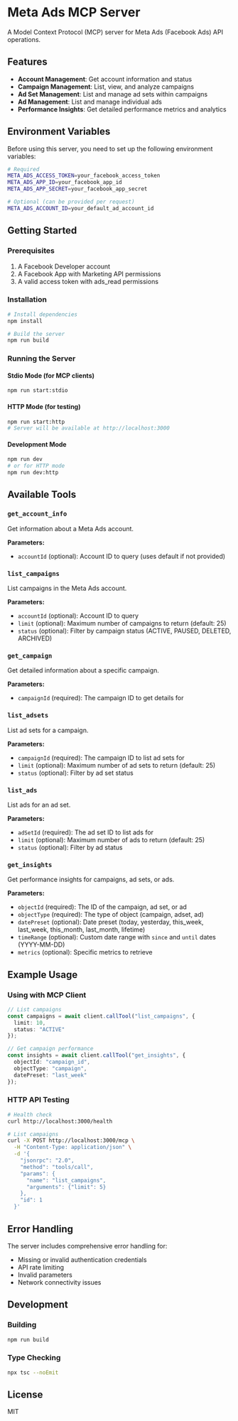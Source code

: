 # Meta Ads MCP Server

A Model Context Protocol (MCP) server for Meta Ads (Facebook Ads) API operations.

## Features

- **Account Management**: Get account information and status
- **Campaign Management**: List, view, and analyze campaigns
- **Ad Set Management**: List and manage ad sets within campaigns
- **Ad Management**: List and manage individual ads
- **Performance Insights**: Get detailed performance metrics and analytics

## Environment Variables

Before using this server, you need to set up the following environment variables:

```bash
# Required
META_ADS_ACCESS_TOKEN=your_facebook_access_token
META_ADS_APP_ID=your_facebook_app_id
META_ADS_APP_SECRET=your_facebook_app_secret

# Optional (can be provided per request)
META_ADS_ACCOUNT_ID=your_default_ad_account_id
```

## Getting Started

### Prerequisites

1. A Facebook Developer account
2. A Facebook App with Marketing API permissions
3. A valid access token with ads_read permissions

### Installation

```bash
# Install dependencies
npm install

# Build the server
npm run build
```

### Running the Server

#### Stdio Mode (for MCP clients)
```bash
npm run start:stdio
```

#### HTTP Mode (for testing)
```bash
npm run start:http
# Server will be available at http://localhost:3000
```

#### Development Mode
```bash
npm run dev
# or for HTTP mode
npm run dev:http
```

## Available Tools

### `get_account_info`
Get information about a Meta Ads account.

**Parameters:**
- `accountId` (optional): Account ID to query (uses default if not provided)

### `list_campaigns`
List campaigns in the Meta Ads account.

**Parameters:**
- `accountId` (optional): Account ID to query
- `limit` (optional): Maximum number of campaigns to return (default: 25)
- `status` (optional): Filter by campaign status (ACTIVE, PAUSED, DELETED, ARCHIVED)

### `get_campaign`
Get detailed information about a specific campaign.

**Parameters:**
- `campaignId` (required): The campaign ID to get details for

### `list_adsets`
List ad sets for a campaign.

**Parameters:**
- `campaignId` (required): The campaign ID to list ad sets for
- `limit` (optional): Maximum number of ad sets to return (default: 25)
- `status` (optional): Filter by ad set status

### `list_ads`
List ads for an ad set.

**Parameters:**
- `adSetId` (required): The ad set ID to list ads for
- `limit` (optional): Maximum number of ads to return (default: 25)
- `status` (optional): Filter by ad status

### `get_insights`
Get performance insights for campaigns, ad sets, or ads.

**Parameters:**
- `objectId` (required): The ID of the campaign, ad set, or ad
- `objectType` (required): The type of object (campaign, adset, ad)
- `datePreset` (optional): Date preset (today, yesterday, this_week, last_week, this_month, last_month, lifetime)
- `timeRange` (optional): Custom date range with `since` and `until` dates (YYYY-MM-DD)
- `metrics` (optional): Specific metrics to retrieve

## Example Usage

### Using with MCP Client

```typescript
// List campaigns
const campaigns = await client.callTool("list_campaigns", {
  limit: 10,
  status: "ACTIVE"
});

// Get campaign performance
const insights = await client.callTool("get_insights", {
  objectId: "campaign_id",
  objectType: "campaign",
  datePreset: "last_week"
});
```

### HTTP API Testing

```bash
# Health check
curl http://localhost:3000/health

# List campaigns
curl -X POST http://localhost:3000/mcp \
  -H "Content-Type: application/json" \
  -d '{
    "jsonrpc": "2.0",
    "method": "tools/call",
    "params": {
      "name": "list_campaigns",
      "arguments": {"limit": 5}
    },
    "id": 1
  }'
```

## Error Handling

The server includes comprehensive error handling for:
- Missing or invalid authentication credentials
- API rate limiting
- Invalid parameters
- Network connectivity issues

## Development

### Building
```bash
npm run build
```

### Type Checking
```bash
npx tsc --noEmit
```

## License

MIT 